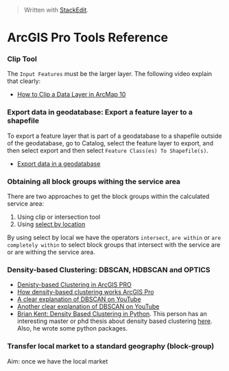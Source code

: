 > Written with [StackEdit](https://stackedit.io/).

# ArcGIS Pro Tools Reference

### Clip Tool

The `Input Features` must be the larger layer. The following video explain that clearly:

- [How to Clip a Data Layer in ArcMap 10](https://www.youtube.com/watch?v=6UF0l8Ly2U4)

### Export data in geodatabase: Export a feature layer to a shapefile

To export a feature layer that is part of a geodatabase to a shapefile outside of the geodatabase, go to Catalog, select the feature layer to export, and then select export and then select `Feature Class(es) To Shapefile(s)`.

- [Export data in a geodatabase](https://pro.arcgis.com/en/pro-app/help/data/geodatabases/overview/export-data.htm)

### Obtaining all block groups withing the service area

There are two approaches to get the block groups within the calculated service area:

1. Using clip or intersection tool
2. Using [select by location](http://desktop.arcgis.com/en/arcmap/10.3/map/working-with-layers/using-select-by-location.htm)

By using select by local we have the operators `intersect`, `are within` or `are completely within` to select block groups that intersect with the service are or are withing the service area.

### Density-based Clustering: DBSCAN, HDBSCAN and OPTICS

- [Denisty-based Clustering in ArcGIS PRO](https://pro.arcgis.com/en/pro-app/tool-reference/spatial-statistics/densitybasedclustering.htm)
- [How density-based clustering works ArcGIS Pro](https://pro.arcgis.com/en/pro-app/tool-reference/spatial-statistics/how-density-based-clustering-works.htm)
- [A clear explanation of DBSCAN on YouTube](https://www.youtube.com/watch?v=6jl9KkmgDIw)
- [Another clear explanation of DBSCAN on YouTube](https://www.youtube.com/watch?v=sKRUfsc8zp4)
- [Brian Kent: Density Based Clustering in Python](https://www.youtube.com/watch?v=5cOhL4B5waU). This person has an interesting master or phd thesis about density based clustering [here](https://www.cmu.edu/dietrich/psychology/cognitiveaxon/documents/kent_dissertation.pdf). Also, he wrote some python packages. 

### Transfer local market to a standard geography (block-group)

Aim: once we have the local market 
<!--stackedit_data:
eyJoaXN0b3J5IjpbLTM5NzEwMDMwMCwtMjc3NzE5NTksLTk5NT
Y5ODE0MiwxODQ3ODkzNDk1LC0xNzE2MzkyNDM5LDE1OTE0Mjc2
NDYsLTEwOTkyODk3NDhdfQ==
-->